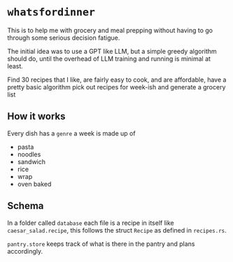 # `whatsfordinner`

This is to help me with grocery and meal prepping without having to go through some serious decision fatigue.

The initial idea was to use a GPT like LLM, but a simple greedy algorithm should do, until the overhead of LLM training and running is minimal at least.

Find 30 recipes that I like, are fairly easy to cook, and are affordable, have a pretty basic algorithm pick out recipes for week-ish and generate a grocery list

## How it works

Every dish has a `genre` a week is made up of 
- pasta
- noodles
- sandwich
- rice
- wrap
- oven baked

## Schema

In a folder called `database` each file is a recipe in itself like `caesar_salad.recipe`, this follows the struct `Recipe` as defined in `recipes.rs`. 

`pantry.store` keeps track of what is there in the pantry and plans accordingly. 
